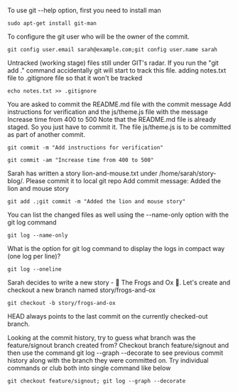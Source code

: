 To use git --help option, first you need to install man 
```
sudo apt-get install git-man
```
To configure the git user who will be the owner of the commit.
```
git config user.email sarah@example.com;git config user.name sarah
```
Untracked (working stage) files still under GIT's radar. If you run the "git add ." command accidentally git will start to track this file. adding notes.txt file to .gitignore file so that it won't be tracked
```
echo notes.txt >> .gitignore
```
You are asked to commit the README.md file with the commit message Add instructions for verification and the js/theme.js file with the message Increase time from 400 to 500 Note that the README.md file is already staged. So you just have to commit it. The file js/theme.js is to be committed as part of another commit.
```
git commit -m "Add instructions for verification"
```
```
git commit -am "Increase time from 400 to 500"
```
Sarah has written a story lion-and-mouse.txt under /home/sarah/story-blog/. Please commit it to local git repo Add commit message: Added the lion and mouse story
```
git add .;git commit -m "Added the lion and mouse story"
```
You can list the changed files as well using the --name-only option with the git log command
```
git log --name-only
```
What is the option for git log command to display the logs in compact way (one log per line)?
```
git log --oneline
```
Sarah decides to write a new story - 🐸 The Frogs and Ox 🐂. Let's create and checkout a new branch named story/frogs-and-ox
```
git checkout -b story/frogs-and-ox
```
HEAD always points to the last commit on the currently checked-out branch.

Looking at the commit history, try to guess what branch was the feature/signout branch created from?
Checkout branch feature/signout and then use the command git log --graph --decorate to see previous commit history along with the branch they were committed on. Try individual commands or club both into single command like below

```
git checkout feature/signout; git log --graph --decorate
```
